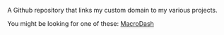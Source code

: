 A Github repository that links my custom domain to my various projects.

You might be looking for one of these:
[MacroDash](https://carsonwv.github.io/macro-indicator-dashboard)
